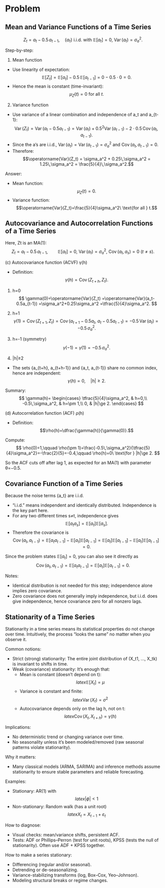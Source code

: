 # Problem

## Mean and Variance Functions of a Time Series

$$Z_t = a_t - 0.5\, a_{t-1}, \quad \{a_t\}\ \text{i.i.d. with } \mathbb{E}[a_t]=0,\ \operatorname{Var}(a_t)=\sigma_a^2.$$

Step-by-step:

1) Mean function
- Use linearity of expectation:
$$\mathbb{E}[Z_t]=\mathbb{E}[a_t]-0.5\,\mathbb{E}[a_{t-1}] = 0 - 0.5\cdot 0 = 0.$$
- Hence the mean is constant (time-invariant):
$$\mu_Z(t)=0\ \text{for all } t.$$

2) Variance function
- Use variance of a linear combination and independence of a_t and a_{t-1}:
$$\operatorname{Var}(Z_t)=\operatorname{Var}(a_t - 0.5 a_{t-1})
= \operatorname{Var}(a_t) + 0.5^2 \operatorname{Var}(a_{t-1}) - 2\cdot 0.5\,\operatorname{Cov}(a_t,a_{t-1}).$$
- Since the a’s are i.i.d., $\operatorname{Var}(a_t)=\operatorname{Var}(a_{t-1})=\sigma_a^2$ and $\operatorname{Cov}(a_t,a_{t-1})=0$.
- Therefore:
$$\operatorname{Var}(Z_t) = \sigma_a^2 + 0.25\,\sigma_a^2 = 1.25\,\sigma_a^2 = \frac{5}{4}\,\sigma_a^2.$$

Answer:
- Mean function: $$\mu_Z(t)=0.$$
- Variance function: $$\operatorname{Var}(Z_t)=\frac{5}{4}\sigma_a^2\ \text{for all } t.$$


## Autocovariance and Autocorrelation Functions of a Time Series

Here, Zt is an MA(1): $$Z_t=a_t-0.5\,a_{t-1},\qquad \mathbb{E}[a_t]=0,\ \operatorname{Var}(a_t)=\sigma_a^2,\ \operatorname{Cov}(a_t,a_s)=0\ (t\neq s).$$

(c) Autocovariance function (ACVF) γ(h)
- Definition: $$\gamma(h)=\operatorname{Cov}(Z_{t+h},Z_t).$$

1) h=0
$$
\gamma(0)=\operatorname{Var}(Z_t)
=\operatorname{Var}(a_t-0.5a_{t-1})
=\sigma_a^2+0.25\sigma_a^2
=\tfrac{5}{4}\sigma_a^2.
$$

2) h=1
$$
\gamma(1)=\operatorname{Cov}(Z_{t+1},Z_t)
=\operatorname{Cov}(a_{t+1}-0.5a_t,\ a_t-0.5a_{t-1})
=-0.5\,\operatorname{Var}(a_t)
=-0.5\,\sigma_a^2.
$$

3) h=-1 (symmetry)
$$
\gamma(-1)=\gamma(1)=-0.5\,\sigma_a^2.
$$

4) |h|≥2
- The sets {a_{t+h}, a_{t+h-1}} and {a_t, a_{t-1}} share no common index, hence are independent:
$$
\gamma(h)=0,\quad |h|\ge 2.
$$

Summary:
$$
\gamma(h)=
\begin{cases}
\tfrac{5}{4}\sigma_a^2, & h=0,\\
-0.5\,\sigma_a^2, & h=\pm 1,\\
0, & |h|\ge 2.
\end{cases}
$$

(d) Autocorrelation function (ACF) ρ(h)
- Definition: $$\rho(h)=\dfrac{\gamma(h)}{\gamma(0)}.$$

Compute:
$$
\rho(0)=1,\qquad
\rho(\pm 1)=\frac{-0.5\,\sigma_a^2}{\tfrac{5}{4}\sigma_a^2}=-\frac{2}{5}=-0.4,\qquad
\rho(h)=0\ \text{for } |h|\ge 2.
$$

So the ACF cuts off after lag 1, as expected for an MA(1) with parameter θ=−0.5.


## Covariance Function of a Time Series

Because the noise terms {a_t} are i.i.d.

- “i.i.d.” means independent and identically distributed. Independence is the key part here.
- For any two different times s≠t, independence gives
  $$\mathbb{E}[a_t a_s]=\mathbb{E}[a_t]\mathbb{E}[a_s].$$
- Therefore the covariance is
  $$\operatorname{Cov}(a_t,a_{t-1})
  =\mathbb{E}[a_t a_{t-1}]-\mathbb{E}[a_t]\mathbb{E}[a_{t-1}]
  =\mathbb{E}[a_t]\mathbb{E}[a_{t-1}]-\mathbb{E}[a_t]\mathbb{E}[a_{t-1}]
  =0.$$

Since the problem states $\mathbb{E}[a_t]=0$, you can also see it directly as
$$\operatorname{Cov}(a_t,a_{t-1})=\mathbb{E}[a_t a_{t-1}]=\mathbb{E}[a_t]\mathbb{E}[a_{t-1}]=0.$$

Notes:
- Identical distribution is not needed for this step; independence alone implies zero covariance.
- Zero covariance does not generally imply independence, but i.i.d. does give independence, hence covariance zero for all nonzero lags.


## Stationarity of a Time Series

Stationarity in a time series means its statistical properties do not change over time. Intuitively, the process “looks the same” no matter when you observe it.

Common notions:
- Strict (strong) stationarity: The entire joint distribution of (X_t1, ..., X_tk) is invariant to shifts in time.
- Weak (covariance) stationarity: It’s enough that:
  - Mean is constant (doesn’t depend on t):
    $${latex}
    \mathbb{E}[X_t]=\mu
    $$
  - Variance is constant and finite:
    $${latex}
    \operatorname{Var}(X_t)=\sigma^2
    $$
  - Autocovariance depends only on the lag h, not on t:
    $${latex}
    \operatorname{Cov}(X_t, X_{t+h})=\gamma(h)
    $$

Implications:
- No deterministic trend or changing variance over time.
- No seasonality unless it’s been modeled/removed (raw seasonal patterns violate stationarity).

Why it matters:
- Many classical models (ARMA, SARIMA) and inference methods assume stationarity to ensure stable parameters and reliable forecasting.

Examples:
- Stationary: AR(1) with
  $${latex}
  |\phi|<1
  $$
- Non-stationary: Random walk (has a unit root)
  $${latex}
  X_t = X_{t-1} + \varepsilon_t
  $$

How to diagnose:
- Visual checks: mean/variance shifts, persistent ACF.
- Tests: ADF or Phillips–Perron (test for unit roots), KPSS (tests the null of stationarity). Often use ADF + KPSS together.

How to make a series stationary:
- Differencing (regular and/or seasonal).
- Detrending or de-seasonalizing.
- Variance-stabilizing transforms (log, Box–Cox, Yeo–Johnson).
- Modeling structural breaks or regime changes.

